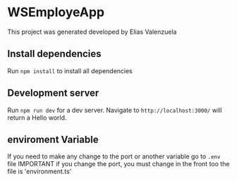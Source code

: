 # WSEmployeApp

This project was generated developed by Elias Valenzuela

## Install dependencies

Run `npm install` to install all dependencies

## Development server

Run `npm run dev` for a dev server. Navigate to `http://localhost:3000/` will return a Hello world. 

## enviroment Variable

If you need to make any change to the port or another variable go to `.env` file
IMPORTANT if you change the port, you must change in the front too the file is 'environment.ts'